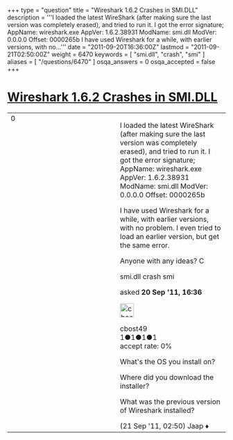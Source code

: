 +++
type = "question"
title = "Wireshark 1.6.2 Crashes in SMI.DLL"
description = '''I loaded the latest WireShark (after making sure the last version was completely erased), and tried to run it.  I got the error signature;   AppName: wireshark.exe AppVer: 1.6.2.38931 ModName: smi.dll  ModVer: 0.0.0.0 Offset: 0000265b I have used Wireshark for a while, with earlier versions, with no...'''
date = "2011-09-20T16:36:00Z"
lastmod = "2011-09-21T02:50:00Z"
weight = 6470
keywords = [ "smi.dll", "crash", "smi" ]
aliases = [ "/questions/6470" ]
osqa_answers = 0
osqa_accepted = false
+++

<div class="headNormal">

# [Wireshark 1.6.2 Crashes in SMI.DLL](/questions/6470/wireshark-162-crashes-in-smidll)

</div>

<div id="main-body">

<div id="askform">

<table id="question-table" style="width:100%;"><colgroup><col style="width: 50%" /><col style="width: 50%" /></colgroup><tbody><tr class="odd"><td style="width: 30px; vertical-align: top"><div class="vote-buttons"><span id="post-6470-upvote" class="ajax-command post-vote up" rel="nofollow" title="I like this post (click again to cancel)"> </span><div id="post-6470-score" class="post-score" title="current number of votes">0</div><span id="post-6470-downvote" class="ajax-command post-vote down" rel="nofollow" title="I dont like this post (click again to cancel)"> </span> <span id="favorite-mark" class="ajax-command favorite-mark" rel="nofollow" title="mark/unmark this question as favorite (click again to cancel)"> </span><div id="favorite-count" class="favorite-count"></div></div></td><td><div id="item-right"><div class="question-body"><p>I loaded the latest WireShark (after making sure the last version was completely erased), and tried to run it. I got the error signature; AppName: wireshark.exe AppVer: 1.6.2.38931 ModName: smi.dll ModVer: 0.0.0.0 Offset: 0000265b</p><p>I have used Wireshark for a while, with earlier versions, with no problem. I even tried to load an earlier version, but get the same error.</p><p>Anyone with any ideas? C</p></div><div id="question-tags" class="tags-container tags"><span class="post-tag tag-link-smi.dll" rel="tag" title="see questions tagged &#39;smi.dll&#39;">smi.dll</span> <span class="post-tag tag-link-crash" rel="tag" title="see questions tagged &#39;crash&#39;">crash</span> <span class="post-tag tag-link-smi" rel="tag" title="see questions tagged &#39;smi&#39;">smi</span></div><div id="question-controls" class="post-controls"></div><div class="post-update-info-container"><div class="post-update-info post-update-info-user"><p>asked <strong>20 Sep '11, 16:36</strong></p><img src="https://secure.gravatar.com/avatar/4262a630ed6d024f8d68a542ba9f5583?s=32&amp;d=identicon&amp;r=g" class="gravatar" width="32" height="32" alt="cbost49&#39;s gravatar image" /><p><span>cbost49</span><br />
<span class="score" title="1 reputation points">1</span><span title="1 badges"><span class="badge1">●</span><span class="badgecount">1</span></span><span title="1 badges"><span class="silver">●</span><span class="badgecount">1</span></span><span title="1 badges"><span class="bronze">●</span><span class="badgecount">1</span></span><br />
<span class="accept_rate" title="Rate of the user&#39;s accepted answers">accept rate:</span> <span title="cbost49 has no accepted answers">0%</span></p></div></div><div id="comments-container-6470" class="comments-container"><span id="6474"></span><div id="comment-6474" class="comment"><div id="post-6474-score" class="comment-score"></div><div class="comment-text"><p>What's the OS you install on?</p><p>Where did you download the installer?</p><p>What was the previous version of Wireshark installed?</p></div><div id="comment-6474-info" class="comment-info"><span class="comment-age">(21 Sep '11, 02:50)</span> <span class="comment-user userinfo">Jaap ♦</span></div></div></div><div id="comment-tools-6470" class="comment-tools"></div><div class="clear"></div><div id="comment-6470-form-container" class="comment-form-container"></div><div class="clear"></div></div></td></tr></tbody></table>

</div>

</div>

